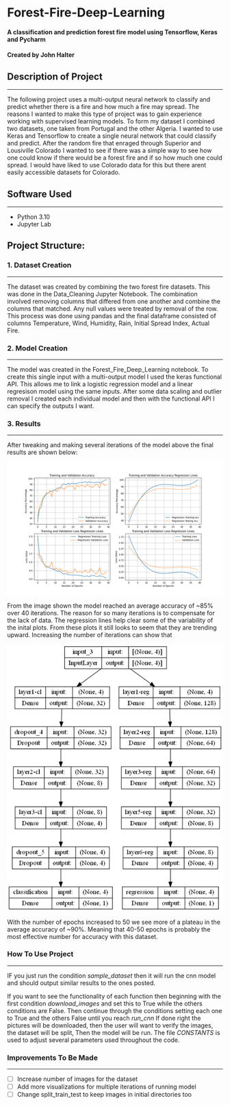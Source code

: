 # Forest-Fire-Deep-Learning
#### A classification and prediction forest fire model using Tensorflow, Keras and Pycharm
#### Created by John Halter

## Description of Project
___
The following project uses a multi-output neural network to classify and predict whether there is a fire and how much a fire may spread.
The reasons I wanted to make this type of project was to gain experience working with supervised learning models.
To form my dataset I combined two datasets, one taken from Portugal and the other Algeria. I wanted  to use Keras and Tensorflow to create a
single neural network that could classify and predict. After the random fire that enraged through Superior and Lousiville Colorado I wanted to see if there was a simple way to see how one could know if there would be a forest fire and if so how much one could spread. I would have liked to use Colorado data for this but there arent easily accessible datasets for Colorado.

## Software Used
___
- Python 3.10
- Jupyter Lab

## Project Structure:

### 1. Dataset Creation
___
The dataset was created by combining the two forest fire datasets. This was done in the Data_Cleaning Jupyter Notebook. The combination involved removing columns that differed from one another and combine the columns that matched. Any null values were treated by removal of the row. This process was done using pandas and the final dataframe consisted of columns Temperature, Wind, Humidity, Rain, Initial Spread Index, Actual Fire. 
### 2. Model Creation
___
The model was created in the Forest_Fire_Deep_Learning notebook. To create this single input with a multi-output model I used the keras functional API. This allows me to link a logistic regression model and a linear regresison model using the same inputs. After some data scaling and outlier removal I created each individual model and then with the functional API I can specify the outputs I want. 
### 3. Results
___
After tweaking and making several iterations of the model above the final results are shown below:
<p align="center">
  <img src="https://github.com/John-Halter/Image_Classification/blob/main/images/model_accuracy_loss_plot40.png" width="700" />
</p>
From the image shown the model reached an average accuracy of ~85% over 40 iterations. The reason for so many iterations is to 
compensate for the lack of data. The regression lines help clear some of the variability of the inital plots.
From these plots it still looks to seem that they are trending upward. Increasing the number of iterations can show that

<p align="center">
  <img src="https://github.com/John-Halter/Forest-Fire-Deep-Learning/blob/main/double_model.png" width="700" />
</p>

With the number of epochs increased to 50 we see more of a plateau in the average accuracy of ~90%. 
Meaning that 40-50 epochs is probably the most effective number for accuracy with this dataset. 


### How To Use Project
___
IF you just run the condition *sample_dataset* then it will run the cnn model and should output similar results to the ones posted. 

If you want to see the functionality of each function then beginning with the first condition *download_images* and set this to True while the others conditions are False.
Then continue through the conditions setting each one to True and the others False until you reach *run_cnn*
If done right the pictures will be downloaded, then the user will want to verify the images, the dataset will be split,
Then the model will be run. The file *CONSTANTS* is used to adjust several parameters used throughout the code. 

### Improvements To Be Made
___

- [ ] Increase number of images for the dataset
- [ ] Add more visualizations for multiple iterations of running model
- [ ] Change split_train_test to keep images in initial directories too
